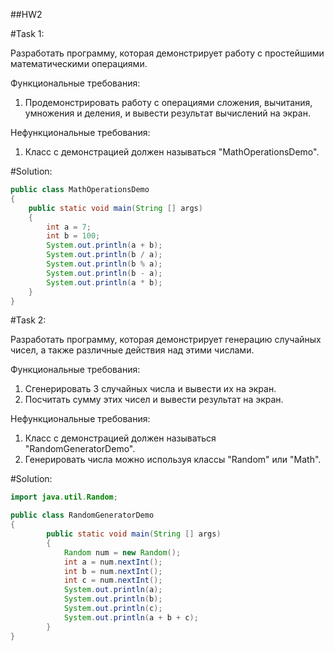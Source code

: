 ##HW2

#Task 1:

Разработать программу, которая демонстрирует работу с простейшими математическими операциями.

 
Функциональные требования:
 
1. Продемонстрировать работу с операциями сложения, вычитания, умножения и деления, и вывести результат вычислений на экран.

 
Нефункциональные требования:
 
1. Класс с демонстрацией должен называться "MathOperationsDemo".
 
 

#Solution:

```java
public class MathOperationsDemo
{
    public static void main(String [] args)
    {
        int a = 7;
        int b = 100;
        System.out.println(a + b);
        System.out.println(b / a);
        System.out.println(b % a);
        System.out.println(b - a);
        System.out.println(a * b);
    }
}
```


#Task 2:

Разработать программу, которая демонстрирует генерацию случайных чисел, а также различные действия над этими числами.
 
Функциональные требования:
 
1. Сгенерировать 3 случайных числа и вывести их на экран.
2. Посчитать сумму этих чисел и вывести результат на экран.
 
Нефункциональные требования:
 
1. Класс с демонстрацией должен называться "RandomGeneratorDemo".
2. Генерировать числа можно используя классы "Random" или "Math".



#Solution:

```java
import java.util.Random;

public class RandomGeneratorDemo
{
        public static void main(String [] args)
        {
            Random num = new Random();
            int a = num.nextInt();
            int b = num.nextInt();
            int c = num.nextInt();
            System.out.println(a);
            System.out.println(b);
            System.out.println(c);
            System.out.println(a + b + c);
        }
}
```




